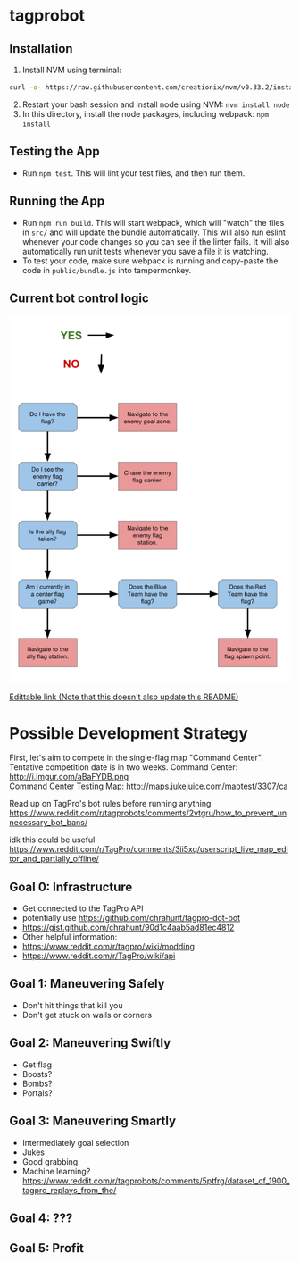 # tagprobot
## Installation
1. Install NVM using terminal:
```sh
curl -o- https://raw.githubusercontent.com/creationix/nvm/v0.33.2/install.sh | bash
```
2. Restart your bash session and install node using NVM: `nvm install node`
3. In this directory, install the node packages, including webpack: `npm install`

## Testing the App
- Run `npm test`. This will lint your test files, and then run them.

## Running the App
- Run `npm run build`.  This will start webpack, which will "watch" the files in `src/` and will update the bundle automatically.  This will also run eslint whenever your code changes so you can see if the linter fails. It will also automatically run unit tests whenever you save a file it is watching.
- To test your code, make sure webpack is running and copy-paste the code in `public/bundle.js` into tampermonkey.

## Current bot control logic

![](resources/fsm.png)

[Edittable link (Note that this doesn't also update this
README)](https://docs.google.com/drawings/d/1dATBh8-rJaJgQ8SCulkl_3XUK_18F7JSp6zsTquQ4uQ/edit)

# Possible Development Strategy
First, let's aim to compete in the single-flag map "Command Center". Tentative competition date is in two weeks.
Command Center: http://i.imgur.com/aBaFYDB.png  
Command Center Testing Map: http://maps.jukejuice.com/maptest/3307/ca

Read up on TagPro's bot rules before running anything
https://www.reddit.com/r/tagprobots/comments/2vtgru/how_to_prevent_unnecessary_bot_bans/

idk this could be useful
https://www.reddit.com/r/TagPro/comments/3ii5xq/userscript_live_map_editor_and_partially_offline/
## Goal 0: Infrastructure
 - Get connected to the TagPro API
 - potentially use https://github.com/chrahunt/tagpro-dot-bot
  - https://gist.github.com/chrahunt/90d1c4aab5ad81ec4812
 - Other helpful information:
  - https://www.reddit.com/r/tagpro/wiki/modding
  - https://www.reddit.com/r/TagPro/wiki/api

## Goal 1: Maneuvering Safely
 - Don't hit things that kill you
 - Don't get stuck on walls or corners

## Goal 2: Maneuvering Swiftly
 - Get flag
 - Boosts?
 - Bombs?
 - Portals?

## Goal 3: Maneuvering Smartly
 - Intermediately goal selection
 - Jukes
 - Good grabbing
 - Machine learning? https://www.reddit.com/r/tagprobots/comments/5ptfrg/dataset_of_1900_tagpro_replays_from_the/
 
## Goal 4: ???

## Goal 5: Profit
